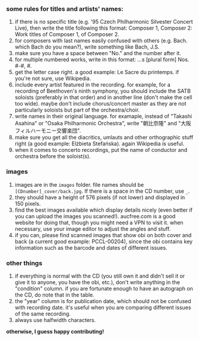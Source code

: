 ### some rules for titles and artists' names:

1. if there is no specific title (e.g. '95 Czech Philharmonic Silvester Concert Live), then write the title following this format: Composer 1, Composer 2: Work titles of Composer 1, of Composer 2.
2. for composers with last names easily confused with others (e.g. Bach. which Bach do you mean?), write something like Bach, J.S.
3. make sure you have a space between "No." and the number after it.
4. for multiple numbered works, write in this format: ...s [plural form] Nos. #-#, #.
5. get the letter case right. a good example: Le Sacre du printemps. if you're not sure, use Wikipedia.
6. include every artist featured in the recording. for example, for a recording of Beethoven's ninth symphony, you should include the SATB soloists (preferably in that order) and in another line (don't make the cell too wide). maybe don't include chorus/concert master as they are not particularly soloists but part of the orchestra/choir.
7. write names in their original language. for examaple, instead of "Takashi Asahina" or "Osaka Philharmonic Orchestra", write "朝比奈隆" and "大阪フィルハーモニー交響楽団".
8. make sure you get all the diacritics, umlauts and other orthographic stuff right (a good example: Elżbieta Stefańska). again Wikipedia is useful.
9. when it comes to concerto recordings, put the name of conductor and orchestra before the soloist(s).

### images
1. images are in the `images` folder. file names should be `[CDnumber]_cover/back.jpg`. If there is a space in the CD number, use `_`.
2. they should have a height of 576 pixels (if not lower) and displayed in 150 pixels.
3. find the best images available which display details nicely (even better if you can upload the images you scanned!). aucfree.com is a good website for doing that, though you might need a VPN to visit it. when necessary, use your image editor to adjust the angles and stuff.
4. if you can, please find scanned images that show obi on both cover and back (a current good example: PCCL-00204), since the obi contains key information such as the barcode and dates of different issues.

### other things
1. if everything is normal with the CD (you still own it and didn't sell it or give it to anyone, you have the obi, etc.), don't write anything in the "condition" column. if you are fortunate enough to have an autograph on the CD, do note that in the table.
2. the "year" column is for publication date, which should not be confused with recording date. it's useful when you are comparing different issues of the same recording.
3. always use halfwidth characters.

**otherwise, I guess happy contributing!**
